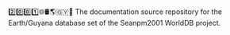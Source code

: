 2️⃣️0️⃣️0️⃣️1️⃣️🌐️🛢️🌎️🇬🇾️📖️ The documentation source repository for the Earth/Guyana database set of the Seanpm2001 WorldDB project. 
